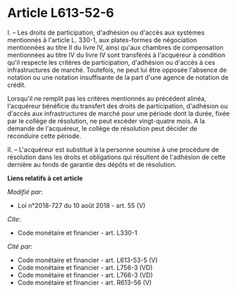 # Article L613-52-6

I. – Les droits de participation, d'adhésion ou d'accès aux systèmes mentionnés à l'article L. 330-1, aux plates-formes de
négociation mentionnées au titre II du livre IV, ainsi qu'aux chambres de compensation mentionnées au titre IV du livre IV
sont transférés à l'acquéreur à condition qu'il respecte les critères de participation, d'adhésion ou d'accès à ces
infrastructures de marché. Toutefois, ne peut lui être opposée l'absence de notation ou une notation insuffisante de la part
d'une agence de notation de crédit.

Lorsqu'il ne remplit pas les critères mentionnés au précédent alinéa, l'acquéreur bénéficie du transfert des droits de
participation, d'adhésion ou d'accès aux infrastructures de marché pour une période dont la durée, fixée par le collège de
résolution, ne peut excéder vingt-quatre mois. A la demande de l'acquéreur, le collège de résolution peut décider de
reconduire cette période.

II. – L'acquéreur est substitué à la personne soumise à une procédure de résolution dans les droits et obligations qui
résultent de l'adhésion de cette dernière au fonds de garantie des dépôts et de résolution.

**Liens relatifs à cet article**

_Modifié par_:

  - Loi n°2018-727 du 10 août 2018 - art. 55 (V)

_Cite_:

  - Code monétaire et financier - art. L330-1

_Cité par_:

  - Code monétaire et financier - art. L613-53-5 (V)
  - Code monétaire et financier - art. L756-3 (VD)
  - Code monétaire et financier - art. L766-3 (VD)
  - Code monétaire et financier - art. R613-56 (V)
